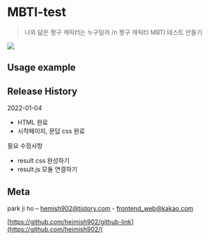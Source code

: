 # MBTI-test

> 나와 닮은 짱구 캐릭터는 누구일까 /n 짱구 캐릭터 MBTI 테스트 만들기

<!-- <img src="https://img.shields.io/badge/-HTML5-E34F26?style=flat&logo=HTML5" />
<img src="https://img.shields.io/badge/-CSS3-1572B6?style=flat&logo=CSS3" />
<img src="https://img.shields.io/badge/-jQuery-0769AD?style=flat&logo=jQuery" /> -->

![](header.png)

## Usage example

## Release History

2022-01-04
- HTML 완료
- 시작페이지, 문답 css 완료 

필요 수정사항
- result css 완성하기
- result.js 모듈 연결하기

## Meta

park ji ho – [hemish902@tistory.com](https://heimish902@tistory.com) - frontend_web@kakao.com

[https://github.com/heimish902/github-link](https://github.com/heimish902/)
